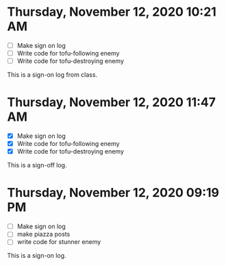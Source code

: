 # Thursday, November 12, 2020 10:21 AM
- [ ] Make sign on log
- [ ] Write code for tofu-following enemy 
- [ ] Write code for tofu-destroying enemy 

This is a sign-on log from class.

# Thursday, November 12, 2020 11:47 AM
- [X] Make sign on log
- [X] Write code for tofu-following enemy 
- [X] Write code for tofu-destroying enemy 

This is a sign-off log.

# Thursday, November 12, 2020 09:19 PM
- [ ] Make sign on log
- [ ] make piazza posts 
- [ ] write code for stunner enemy

This is a sign-on log.
